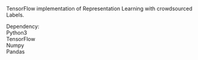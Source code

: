 TensorFlow implementation of Representation Learning with crowdsourced Labels.  

Dependency:  
Python3   
TensorFlow  
Numpy   
Pandas 
